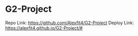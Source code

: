 # G2-Project
Repo Link: https://github.com/Alexfit4/G2-Project
Deploy Link: https://alexfit4.github.io/G2-Project/#
